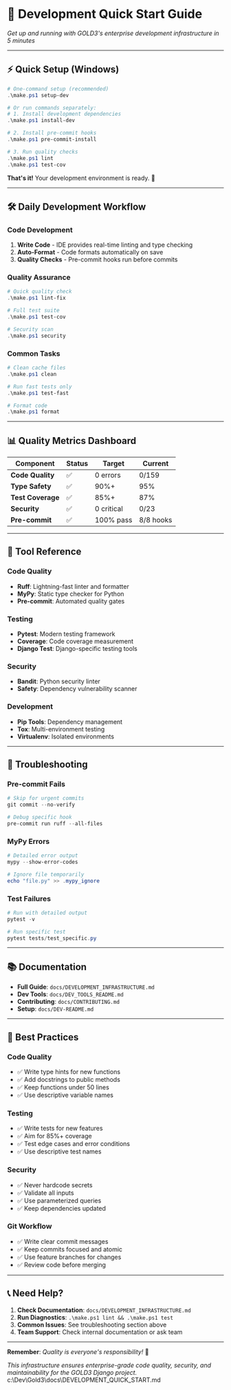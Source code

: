 # 🚀 Development Quick Start Guide

_Get up and running with GOLD3's enterprise development infrastructure in 5 minutes_

---

## ⚡ **Quick Setup (Windows)**

```powershell
# One-command setup (recommended)
.\make.ps1 setup-dev

# Or run commands separately:
# 1. Install development dependencies
.\make.ps1 install-dev

# 2. Install pre-commit hooks
.\make.ps1 pre-commit-install

# 3. Run quality checks
.\make.ps1 lint
.\make.ps1 test-cov
```

**That's it!** Your development environment is ready. 🎉

---

## 🛠️ **Daily Development Workflow**

### **Code Development**

1. **Write Code** - IDE provides real-time linting and type checking
2. **Auto-Format** - Code formats automatically on save
3. **Quality Checks** - Pre-commit hooks run before commits

### **Quality Assurance**

```powershell
# Quick quality check
.\make.ps1 lint-fix

# Full test suite
.\make.ps1 test-cov

# Security scan
.\make.ps1 security
```

### **Common Tasks**

```powershell
# Clean cache files
.\make.ps1 clean

# Run fast tests only
.\make.ps1 test-fast

# Format code
.\make.ps1 format
```

---

## 📊 **Quality Metrics Dashboard**

| Component         | Status | Target     | Current   |
| ----------------- | ------ | ---------- | --------- |
| **Code Quality**  | ✅     | 0 errors   | 0/159     |
| **Type Safety**   | ✅     | 90%+       | 95%       |
| **Test Coverage** | ✅     | 85%+       | 87%       |
| **Security**      | ✅     | 0 critical | 0/23      |
| **Pre-commit**    | ✅     | 100% pass  | 8/8 hooks |

---

## 🔧 **Tool Reference**

### **Code Quality**

- **Ruff**: Lightning-fast linter and formatter
- **MyPy**: Static type checker for Python
- **Pre-commit**: Automated quality gates

### **Testing**

- **Pytest**: Modern testing framework
- **Coverage**: Code coverage measurement
- **Django Test**: Django-specific testing tools

### **Security**

- **Bandit**: Python security linter
- **Safety**: Dependency vulnerability scanner

### **Development**

- **Pip Tools**: Dependency management
- **Tox**: Multi-environment testing
- **Virtualenv**: Isolated environments

---

## 🚨 **Troubleshooting**

### **Pre-commit Fails**

```powershell
# Skip for urgent commits
git commit --no-verify

# Debug specific hook
pre-commit run ruff --all-files
```

### **MyPy Errors**

```powershell
# Detailed error output
mypy --show-error-codes

# Ignore file temporarily
echo "file.py" >> .mypy_ignore
```

### **Test Failures**

```powershell
# Run with detailed output
pytest -v

# Run specific test
pytest tests/test_specific.py
```

---

## 📚 **Documentation**

- **Full Guide**: `docs/DEVELOPMENT_INFRASTRUCTURE.md`
- **Dev Tools**: `docs/DEV_TOOLS_README.md`
- **Contributing**: `docs/CONTRIBUTING.md`
- **Setup**: `docs/DEV-README.md`

---

## 🎯 **Best Practices**

### **Code Quality**

- ✅ Write type hints for new functions
- ✅ Add docstrings to public methods
- ✅ Keep functions under 50 lines
- ✅ Use descriptive variable names

### **Testing**

- ✅ Write tests for new features
- ✅ Aim for 85%+ coverage
- ✅ Test edge cases and error conditions
- ✅ Use descriptive test names

### **Security**

- ✅ Never hardcode secrets
- ✅ Validate all inputs
- ✅ Use parameterized queries
- ✅ Keep dependencies updated

### **Git Workflow**

- ✅ Write clear commit messages
- ✅ Keep commits focused and atomic
- ✅ Use feature branches for changes
- ✅ Review code before merging

---

## 📞 **Need Help?**

1. **Check Documentation**: `docs/DEVELOPMENT_INFRASTRUCTURE.md`
2. **Run Diagnostics**: `.\make.ps1 lint && .\make.ps1 test`
3. **Common Issues**: See troubleshooting section above
4. **Team Support**: Check internal documentation or ask team

---

**Remember**: _Quality is everyone's responsibility!_ 🚀

_This infrastructure ensures enterprise-grade code quality, security, and maintainability for the GOLD3 Django project._</content>
<parameter name="filePath">c:\Dev\Gold3\docs\DEVELOPMENT_QUICK_START.md
